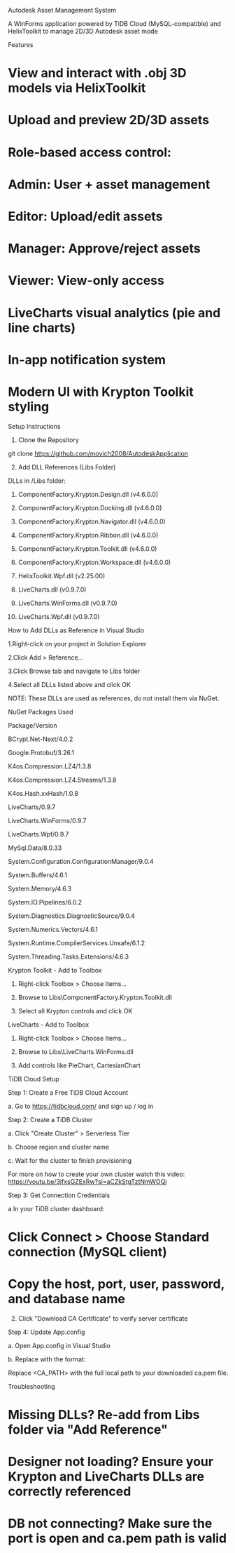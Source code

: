 Autodesk Asset Management System

A WinForms application powered by TiDB Cloud (MySQL-compatible) and HelixToolkit to manage 2D/3D Autodesk asset mode



Features

# View and interact with .obj 3D models via HelixToolkit

# Upload and preview 2D/3D assets

# Role-based access control:

# Admin: User + asset management

# Editor: Upload/edit assets

# Manager: Approve/reject assets

# Viewer: View-only access

# LiveCharts visual analytics (pie and line charts)

# In-app notification system

# Modern UI with Krypton Toolkit styling

Setup Instructions

1. Clone the Repository

git clone  https://github.com/movich2008/AutodeskApplication

2. Add DLL References (Libs Folder)

DLLs in /Libs folder:

1. ComponentFactory.Krypton.Design.dll (v4.6.0.0)

2. ComponentFactory.Krypton.Docking.dll (v4.6.0.0)

3. ComponentFactory.Krypton.Navigator.dll (v4.6.0.0)

4. ComponentFactory.Krypton.Ribbon.dll (v4.6.0.0)

5. ComponentFactory.Krypton.Toolkit.dll (v4.6.0.0)

6. ComponentFactory.Krypton.Workspace.dll (v4.6.0.0)

7. HelixToolkit.Wpf.dll (v2.25.00)

8. LiveCharts.dll (v0.9.7.0)

8. LiveCharts.WinForms.dll (v0.9.7.0)

10. LiveCharts.Wpf.dll (v0.9.7.0)

	 
How to Add DLLs as Reference in Visual Studio

1.Right-click on your project in Solution Explorer

2.Click Add > Reference...

3.Click Browse tab and navigate to Libs folder

4.Select all DLLs listed above and click OK

NOTE: These DLLs are used as references, do not install them via NuGet.

NuGet Packages Used

Package/Version

BCrypt.Net-Next/4.0.2

Google.Protobuf/3.26.1

K4os.Compression.LZ4/1.3.8

K4os.Compression.LZ4.Streams/1.3.8

K4os.Hash.xxHash/1.0.8

LiveCharts/0.9.7

LiveCharts.WinForms/0.9.7

LiveCharts.Wpf/0.9.7

MySql.Data/8.0.33

System.Configuration.ConfigurationManager/9.0.4

System.Buffers/4.6.1

System.Memory/4.6.3

System.IO.Pipelines/6.0.2

System.Diagnostics.DiagnosticSource/9.0.4

System.Numerics.Vectors/4.6.1

System.Runtime.CompilerServices.Unsafe/6.1.2

System.Threading.Tasks.Extensions/4.6.3


Krypton Toolkit - Add to Toolbox

1. Right-click Toolbox > Choose Items...

2. Browse to Libs\ComponentFactory.Krypton.Toolkit.dll

3. Select all Krypton controls and click OK


LiveCharts - Add to Toolbox

1. Right-click Toolbox > Choose Items...

2. Browse to Libs\LiveCharts.WinForms.dll

3. Add controls like PieChart, CartesianChart


TiDB Cloud Setup

Step 1: Create a Free TiDB Cloud Account

a. Go to https://tidbcloud.com/ and sign up / log in

Step 2: Create a TiDB Cluster

a. Click "Create Cluster" > Serverless Tier

b. Choose region and cluster name

c. Wait for the cluster to finish provisioning

For more on how to create your own cluster watch this video: https://youtu.be/3jfxsGZExRw?si=aCZkStgTztNmWOQj

Step 3: Get Connection Credentials

a.In your TiDB cluster dashboard:

# Click Connect > Choose Standard connection (MySQL client)

# Copy the host, port, user, password, and database name

2. Click "Download CA Certificate" to verify server certificate

Step 4: Update App.config

a. Open App.config in Visual Studio

b. Replace <your-connection-string-here> with the format:
	<connectionStrings>
  <add name="MyConnection" connectionString="server=xxx.tidbcloud.com;user=your_user;password=your_pass;database=your_db;port=4000;SslMode=VerifyCA;SslCa=<CA_PATH>" providerName="MySql.Data.MySqlClient" />
</connectionStrings>

Replace <CA_PATH> with the full local path to your downloaded ca.pem file.

Troubleshooting

# Missing DLLs? Re-add from Libs folder via "Add Reference"

# Designer not loading? Ensure your Krypton and LiveCharts DLLs are correctly referenced

# DB not connecting? Make sure the port is open and ca.pem path is valid

